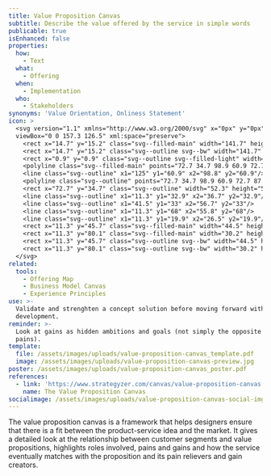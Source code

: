 ```yaml
---
title: Value Proposition Canvas
subtitle: Describe the value offered by the service in simple words
publicable: true
isEnhanced: false
properties:
  how:
    - Text
  what:
    - Offering
  when:
    - Implementation
  who:
    - Stakeholders
synonyms: 'Value Orientation, Onliness Statement'
icon: >
  <svg version="1.1" xmlns="http://www.w3.org/2000/svg" x="0px" y="0px"
  viewBox="0 0 157.3 126.5" xml:space="preserve">
    <rect x="14.7" y="15.2" class="svg--filled-main" width="141.7" height="110.4"/>
    <rect x="14.7" y="15.2" class="svg--outline svg--bw" width="141.7" height="110.4"/>
    <rect x="0.9" y="0.9" class="svg--outline svg--filled-light" width="140.3" height="110.9"/>
    <polyline class="svg--filled-main" points="72.7 34.7 98.9 60.9 72.7 87 "/>
    <line class="svg--outline" x1="125" y1="60.9" x2="98.8" y2="60.9"/>
    <polyline class="svg--outline" points="72.7 34.7 98.9 60.9 72.7 87 "/>
    <rect x="72.7" y="34.7" class="svg--outline" width="52.3" height="52.3"/>
    <line class="svg--outline" x1="11.3" y1="32.9" x2="36.7" y2="32.9"/>
    <line class="svg--outline" x1="41.5" y1="33" x2="56.7" y2="33"/>
    <line class="svg--outline" x1="11.3" y1="68" x2="55.8" y2="68"/>
    <line class="svg--outline" x1="11.3" y1="19.9" x2="26.5" y2="19.9"/>
    <rect x="11.3" y="45.7" class="svg--filled-main" width="44.5" height="9.6"/>
    <rect x="11.3" y="80.1" class="svg--filled-main" width="30.2" height="9.6"/>
    <rect x="11.3" y="45.7" class="svg--outline svg--bw" width="44.5" height="9.6"/>
    <rect x="11.3" y="80.1" class="svg--outline svg--bw" width="30.2" height="9.6"/>
  </svg>
related:
  tools:
    - Offering Map
    - Business Model Canvas
    - Experience Principles
use: >-
  Validate and strenghten a concept solution before moving forward with
  development.
reminder: >-
  Look at gains as hidden ambitions and goals (not simply the opposite of
  pains).
template:
  file: /assets/images/uploads/value-proposition-canvas_template.pdf
  image: /assets/images/uploads/value-proposition-canvas-preview.jpg
poster: /assets/images/uploads/value-proposition-canvas_poster.pdf
references:
  - link: 'https://www.strategyzer.com/canvas/value-proposition-canvas'
    name: The Value Proposition Canvas
socialimage: /assets/images/uploads/value-proposition-canvas-social-img.png
---
```

The value proposition canvas is a framework that helps designers ensure that there is a fit between the product-service idea and the market. It gives a detailed look at the relationship between customer segments and value propositions, highlights roles involved, pains and gains and how the service eventually matches with the proposition and its pain relievers and gain creators.
